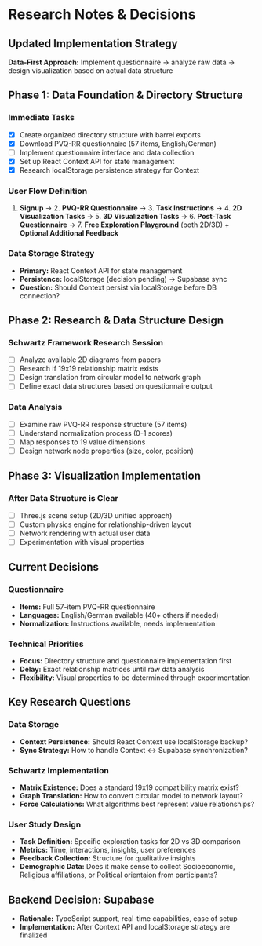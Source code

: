 # Research Notes & Decisions

## Updated Implementation Strategy

**Data-First Approach:** Implement questionnaire → analyze raw data → design visualization based on actual data structure

## Phase 1: Data Foundation & Directory Structure

### Immediate Tasks

- [x] Create organized directory structure with barrel exports
- [x] Download PVQ-RR questionnaire (57 items, English/German)
- [ ] Implement questionnaire interface and data collection
- [x] Set up React Context API for state management
- [x] Research localStorage persistence strategy for Context

### User Flow Definition

1. **Signup** → 2. **PVQ-RR Questionnaire** → 3. **Task Instructions** → 4. **2D Visualization Tasks** → 5. **3D Visualization Tasks** → 6. **Post-Task Questionnaire** → 7. **Free Exploration Playground** (both 2D/3D) + **Optional Additional Feedback**

### Data Storage Strategy

- **Primary:** React Context API for state management
- **Persistence:** localStorage (decision pending) → Supabase sync
- **Question:** Should Context persist via localStorage before DB connection?

## Phase 2: Research & Data Structure **Design**

### Schwartz Framework Research Session

- [ ] Analyze available 2D diagrams from papers
- [ ] Research if 19x19 relationship matrix exists
- [ ] Design translation from circular model to network graph
- [ ] Define exact data structures based on questionnaire output

### Data Analysis

- [ ] Examine raw PVQ-RR response structure (57 items)
- [ ] Understand normalization process (0-1 scores)
- [ ] Map responses to 19 value dimensions
- [ ] Design network node properties (size, color, position)

## Phase 3: Visualization Implementation

### After Data Structure is Clear

- [ ] Three.js scene setup (2D/3D unified approach)
- [ ] Custom physics engine for relationship-driven layout
- [ ] Network rendering with actual user data
- [ ] Experimentation with visual properties

## Current Decisions

### Questionnaire

- **Items:** Full 57-item PVQ-RR questionnaire
- **Languages:** English/German available (40+ others if needed)
- **Normalization:** Instructions available, needs implementation

### Technical Priorities

- **Focus:** Directory structure and questionnaire implementation first
- **Delay:** Exact relationship matrices until raw data analysis
- **Flexibility:** Visual properties to be determined through experimentation

## Key Research Questions

### Data Storage

- **Context Persistence:** Should React Context use localStorage backup?
- **Sync Strategy:** How to handle Context ↔ Supabase synchronization?

### Schwartz Implementation

- **Matrix Existence:** Does a standard 19x19 compatibility matrix exist?
- **Graph Translation:** How to convert circular model to network layout?
- **Force Calculations:** What algorithms best represent value relationships?

### User Study Design

- **Task Definition:** Specific exploration tasks for 2D vs 3D comparison
- **Metrics:** Time, interactions, insights, user preferences
- **Feedback Collection:** Structure for qualitative insights
- **Demographic Data:** Does it make sense to collect Socioeconomic, Religious affiliations, or Political orientaion from participants?

## Backend Decision: Supabase

- **Rationale:** TypeScript support, real-time capabilities, ease of setup
- **Implementation:** After Context API and localStorage strategy are finalized
